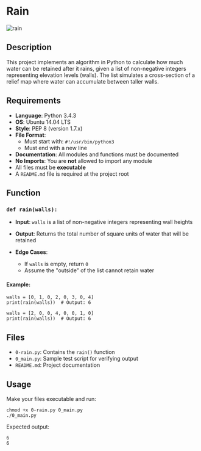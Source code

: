 # Rain

![rain](https://i.imgur.com/iVyijg8.png)

## Description

This project implements an algorithm in Python to calculate how much water can be retained after it rains, given a list of non-negative integers representing elevation levels (walls). The list simulates a cross-section of a relief map where water can accumulate between taller walls.

## Requirements

* **Language**: Python 3.4.3
* **OS**: Ubuntu 14.04 LTS
* **Style**: PEP 8 (version 1.7.x)
* **File Format**:
  * Must start with: `#!/usr/bin/python3`
  * Must end with a new line
* **Documentation**: All modules and functions must be documented
* **No Imports**: You are **not** allowed to import any module
* All files must be **executable**
* A `README.md` file is required at the project root

## Function

### `def rain(walls):`

* **Input**: `walls` is a list of non-negative integers representing wall heights
* **Output**: Returns the total number of square units of water that will be retained
* **Edge Cases**:

  * If `walls` is empty, return `0`
  * Assume the "outside" of the list cannot retain water

#### Example:

```
walls = [0, 1, 0, 2, 0, 3, 0, 4]
print(rain(walls))  # Output: 6

walls = [2, 0, 0, 4, 0, 0, 1, 0]
print(rain(walls))  # Output: 6
```
## Files

* `0-rain.py`: Contains the `rain()` function
* `0_main.py`: Sample test script for verifying output
* `README.md`: Project documentation

## Usage

Make your files executable and run:

```
chmod +x 0-rain.py 0_main.py
./0_main.py
```

Expected output:

```
6
6
```
